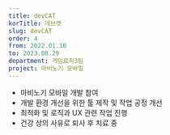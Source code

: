 ```yaml
---
title: devCAT
korTitle: 데브캣
slug: devCAT
order: 4
from: 2022.01.10
to: 2023.08.29
department: 게임로직3팀
project: 마비노기 모바일
---
```


* 마비노기 모바일 개발 참여
* 개발 환경 개선을 위한 툴 제작 및 작업 공정 개선
* 최적화 및 로직과 UX 관련 작업 진행
* 건강 상의 사유로 퇴사 후 치료 중
